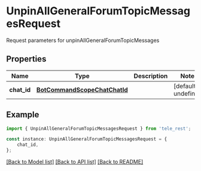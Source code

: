 # UnpinAllGeneralForumTopicMessagesRequest

Request parameters for unpinAllGeneralForumTopicMessages

## Properties

Name | Type | Description | Notes
------------ | ------------- | ------------- | -------------
**chat_id** | [**BotCommandScopeChatChatId**](BotCommandScopeChatChatId.md) |  | [default to undefined]

## Example

```typescript
import { UnpinAllGeneralForumTopicMessagesRequest } from 'tele_rest';

const instance: UnpinAllGeneralForumTopicMessagesRequest = {
    chat_id,
};
```

[[Back to Model list]](../README.md#documentation-for-models) [[Back to API list]](../README.md#documentation-for-api-endpoints) [[Back to README]](../README.md)
